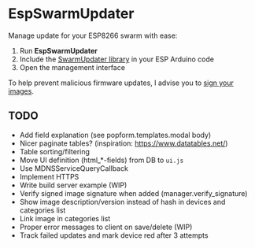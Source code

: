 # EspSwarmUpdater

Manage update for your ESP8266 swarm with ease:

1. Run **EspSwarmUpdater**
2. Include the [SwarmUpdater library](https://github.com/qistoph/EspSwarmUpdater/tree/master/libraries/SwarmUpdater/) in your ESP Arduino code
3. Open the management interface

To help prevent malicious firmware updates, I advise you to [sign your images](https://arduino-esp8266.readthedocs.io/en/latest/ota_updates/readme.html#advanced-security-signed-updates).

## TODO
- Add field explanation (see popform.templates.modal body)
- Nicer paginate tables? (inspiration: https://www.datatables.net/)
- Table sorting/filtering
- Move UI definition (html\_\*-fields) from DB to `ui.js`
- Use MDNSServiceQueryCallback
- Implement HTTPS
- Write build server example (WIP)
- Verify signed image signature when added (manager.verify\_signature)
- Show image description/version instead of hash in devices and categories list
- Link image in categories list
- Proper error messages to client on save/delete (WIP)
- Track failed updates and mark device red after 3 attempts

